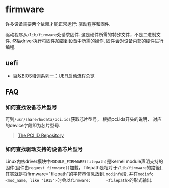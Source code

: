 # firmware
许多设备需要两个依赖才能正常运行: 驱动程序和固件.

驱动程序从`/lib/firmware`处请求固件. 这是硬件所需的特殊文件，不是二进制文件. 然后driver执行将固件加载到设备中所需的操作, 固件会对设备内部的硬件进行编程.

## uefi
- [百敖BIOS培训系列一：UEFI启动流程总览](https://www.bilibili.com/video/BV1Nr4y1w7dP/)

## FAQ
### 如何查找设备芯片型号
可到`/usr/share/hwdata/pci.ids`获取芯片型号， 根据pci.ids开头的说明， 对应的device字段即为芯片型号.

> [The PCI ID Repository](https://pci-ids.ucw.cz)

### 如何查找驱动支持的设备芯片型号
Linux内核driver模块中`MODULE_FIRMWARE(filepath)`是kernel module声明支持的固件(固件由`request_firmware()`加载， filepath是相对于`/lib/firmware`的路径), 其实就是将firmware="filepath"的字符串信息放到`.modinfo`段, 并在`modinfo <mod_name, like "i915">`时会以`firmware:       <filepath>`的形式输出.